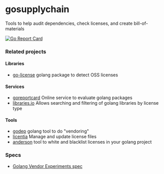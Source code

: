 # gosupplychain
Tools to help audit dependencies, check licenses, and create bill-of-materials

[![Go Report Card](http://goreportcard.com/badge/client9/gosupplychain)](http://goreportcard.com/report/client9/gosupplychain)

### Related projects

#### Libraries

* [go-license](https://github.com/ryanuber/go-license) golang package to detect OSS licenses

#### Services

* [goreportcard](http://goreportcard.com) Online service to evaluate golang packages
* [libraries.io](https://libraries.io/go) Allows searching and filtering of golang libraries by license type

#### Tools

* [godep](https://github.com/tools/godep) golang tool to do "vendoring"
* [licentia](https://github.com/c4milo/licentia) Manage and update license files
* [anderson](https://github.com/xoebus/anderson) tool to white and blacklist licenses in your golang project

### Specs

* [Golang Vendor Experiments spec](https://docs.google.com/document/d/1Bz5-UB7g2uPBdOx-rw5t9MxJwkfpx90cqG9AFL0JAYo/edit)

